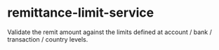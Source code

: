 # remittance-limit-service
Validate the remit amount against the limits defined at account / bank / transaction / country levels.
